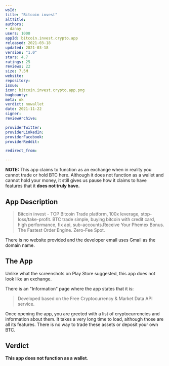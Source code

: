 ```yaml
---
wsId: 
title: "Bitcoin invest"
altTitle: 
authors:
- danny
users: 1000
appId: bitcoin.invest.crypto.app
released: 2021-03-18
updated: 2021-03-18
version: "1.0"
stars: 4.7
ratings: 25
reviews: 22
size: 7.5M
website: 
repository: 
issue: 
icon: bitcoin.invest.crypto.app.png
bugbounty: 
meta: ok
verdict: nowallet
date: 2021-11-22
signer: 
reviewArchive:

providerTwitter: 
providerLinkedIn: 
providerFacebook: 
providerReddit: 

redirect_from:

---
```


**NOTE:** This app claims to function as an exchange when in reality you cannot trade or hold BTC here. Although it does not function as a wallet and cannot hold your money, it still gives us pause how it claims to have features that it **does not truly have.**


## App Description

> Bitcoin invest - TOP Bitcoin Trade platform, 100x leverage, stop-loss/take-profit.
BTC trade simple, buying bitcoin with credit card, high performance, fix api, sub-accounts.Receive Your Phemex Bonus. The Fastest Order Engine. Zero-Fee Spot.

There is no website provided and the developer email uses Gmail as the domain name.

## The App

Unlike what the screenshots on Play Store suggested, this app does not look like an exchange.

There is an "Information" page where the app states that it is:

> Developed based on the Free Cryptocurrency & Market Data API service.

Once opening the app, you are greeted with a list of cryptocurrencies and information about them. It takes a very long time to load, although those are all its features. There is no way to trade these assets or deposit your own BTC.

## Verdict

**This app does not function as a wallet**.